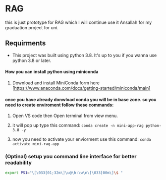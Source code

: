 # RAG

this is just prototype for RAG which I will continue use it Ansallah for my graduation project for uni.

## Requirments

- This project was built using python 3.8. It's up to you if you wanna use python 3.8 or later.

#### How you can install python using miniconda

1) Download and install MiniConda form here [https://www.anaconda.com/docs/getting-started/miniconda/main]


#### once you have already donwload conda you will be in base zone. so you need to create enviroment follow these commands:

1) Open VS code then Open terminal from view menu.

2) it will pop up type this command: ``` conda create -n mini-app-rag python-3.8 -y ```

3) now you need to activate your enviorment use this command: ```conda activate mini-rag-app```

### (Optinal) setup you command line interface for better readability

```bash
export PS1="\[\033[01;32m\]\u@\h:\w\n\[\033[00m\]\$ "
```

